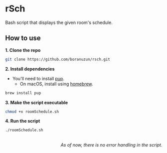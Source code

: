 # rSch

Bash script that displays the given room's schedule.

## How to use

**1. Clone the repo**

```bash
git clone https://github.com/boranuzun/rsch.git
```

**2. Install dependencies**

- You'll need to install [pup](https://github.com/ericchiang/pup#install).
  - On macOS, install using [homebrew](https://brew.sh/).

```bash
brew install pup
```

**3. Make the script executable**

```bash
chmod +x roomSchedule.sh
```

**4. Run the script**

```bash
./roomSchedule.sh
```

<br>
<div align=right>
<i>As of now, there is no error handling in the script.</i>
</div>
